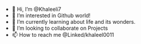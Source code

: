 - 👋 Hi, I’m @Khaleeli7
- 👀 I’m interested in Github world!
- 🌱 I’m currently learning about life and its wonders.
- 💞️ I’m looking to collaborate on Projects
- 📫 How to reach me @Linked/khaleel0011

<!---
Khaleeli7/Khaleeli7 is a ✨ special ✨ repository because its `README.md` (this file) appears on your GitHub profile.
You can click the Preview link to take a look at your changes.
--->
